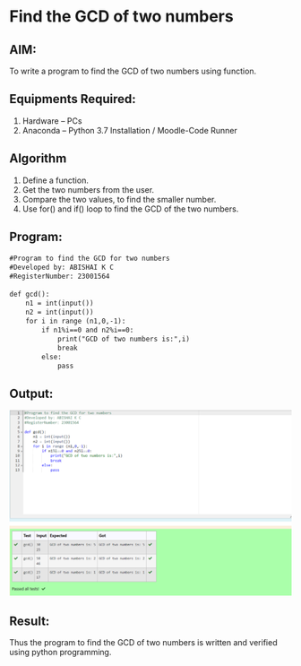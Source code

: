 # Find the GCD of two numbers

## AIM:
To write a program to find the GCD of two numbers using function.

## Equipments Required:
1. Hardware – PCs
2. Anaconda – Python 3.7 Installation / Moodle-Code Runner

## Algorithm
1. Define a function.
2. Get the two numbers from the user.
3. Compare the two values, to find the smaller number.
4. Use for() and if() loop to find the GCD of the two numbers.

## Program:
```
#Program to find the GCD for two numbers
#Developed by: ABISHAI K C
#RegisterNumber: 23001564   

def gcd():
    n1 = int(input())
    n2 = int(input())
    for i in range (n1,0,-1):
        if n1%i==0 and n2%i==0:
            print("GCD of two numbers is:",i)
            break
        else:
            pass       
```

## Output:
![gcd of two number](/gcd%20output.png)


## Result:
Thus the program to find the GCD of two numbers is written and verified using python programming.
